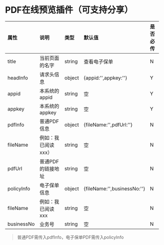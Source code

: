
PDF在线预览插件（可支持分享）
===

|属性|说明|类型|默认值|是否必传|
|:---|:---|:---|:---|:---|
|title|当前页面的名字|string|查看电子保单|N|
|headInfo|请求头信息|object|{appid:'',appkey:''}|Y|
|appid|本系统的appid|string|空|Y|
|appkey|本系统的appkey|string|空|Y|
|pdfInfo|普通PDF信息|object|{fileName:'',pdfUrl:''}|N|
|fileName|例如：我已阅读xxx）|string|空|N|
|pdfUrl|普通PDF的链接地址|string|空|N|
|policyInfo|电子保单信息|object|{fileName:'',businessNo:''}|N|
|fileName|例如：我已阅读xxx|string|空|N|
|businessNo|业务号|string|空|N|

>普通PDF需传入pdfInfo，电子保单PDF需传入policyInfo<br>